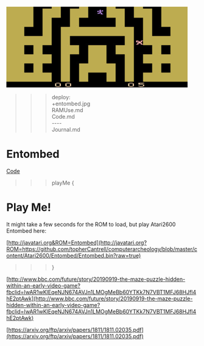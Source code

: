 ![Entombed](entombed.jpg)

>>> deploy:<br>
>>>   +entombed.jpg<br>
>>>   RAMUse.md<br>
>>>   Code.md<br>
>>>   ----<br>
>>>   Journal.md<br>

# Entombed

[Code](Code.md)

>>> playMe {

# Play Me!

It might take a few seconds for the ROM to load, but play Atari2600 Entombed here:

[http://javatari.org&ROM=Entombed](http://javatari.org?ROM=https://github.com/topherCantrell/computerarcheology/blob/master/content/Atari2600/Entombed/Entombed.bin?raw=true)

>>> }

[http://www.bbc.com/future/story/20190919-the-maze-puzzle-hidden-within-an-early-video-game?fbclid=IwAR1wKlEqeNJN674AVJn1LMOgMeBb60YTKk7N7VBT1MFJ68HJfl4hE2ptAwk](http://www.bbc.com/future/story/20190919-the-maze-puzzle-hidden-within-an-early-video-game?fbclid=IwAR1wKlEqeNJN674AVJn1LMOgMeBb60YTKk7N7VBT1MFJ68HJfl4hE2ptAwk)

[https://arxiv.org/ftp/arxiv/papers/1811/1811.02035.pdf](https://arxiv.org/ftp/arxiv/papers/1811/1811.02035.pdf)
